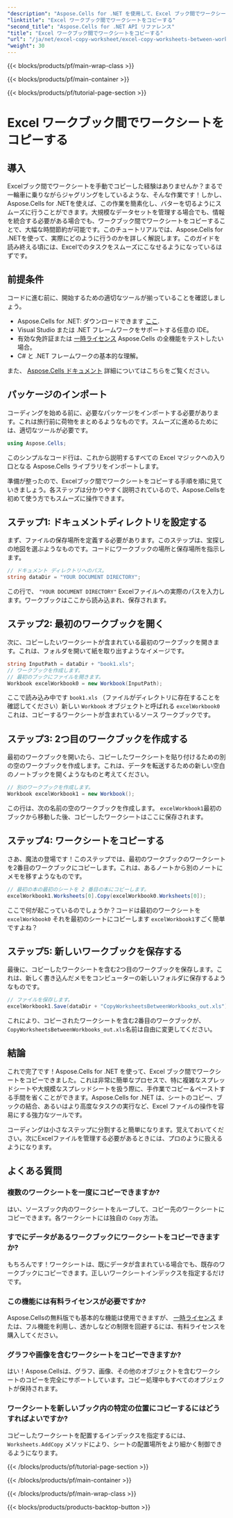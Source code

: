 ```yaml
---
"description": "Aspose.Cells for .NET を使用して、Excel ブック間でワークシートをコピーする方法を学びましょう。スプレッドシート管理を効率化するためのコード例を交えたステップバイステップのガイドです。"
"linktitle": "Excel ワークブック間でワークシートをコピーする"
"second_title": "Aspose.Cells for .NET API リファレンス"
"title": "Excel ワークブック間でワークシートをコピーする"
"url": "/ja/net/excel-copy-worksheet/excel-copy-worksheets-between-workbooks/"
"weight": 30
---
```


{{< blocks/products/pf/main-wrap-class >}}

{{< blocks/products/pf/main-container >}}

{{< blocks/products/pf/tutorial-page-section >}}

# Excel ワークブック間でワークシートをコピーする

## 導入

Excelブック間でワークシートを手動でコピーした経験はありませんか？まるで一輪車に乗りながらジャグリングをしているような、そんな作業です！しかし、Aspose.Cells for .NETを使えば、この作業を簡素化し、バターを切るようにスムーズに行うことができます。大規模なデータセットを管理する場合でも、情報を統合する必要がある場合でも、ワークブック間でワークシートをコピーすることで、大幅な時間節約が可能です。このチュートリアルでは、Aspose.Cells for .NETを使って、実際にどのように行うのかを詳しく解説します。このガイドを読み終える頃には、Excelでのタスクをスムーズにこなせるようになっているはずです。

## 前提条件

コードに進む前に、開始するための適切なツールが揃っていることを確認しましょう。

- Aspose.Cells for .NET: ダウンロードできます [ここ](https://releases。aspose.com/cells/net/).
- Visual Studio または .NET フレームワークをサポートする任意の IDE。
- 有効な免許証または [一時ライセンス](https://purchase.aspose.com/temporary-license/) Aspose.Cells の全機能をテストしたい場合。
- C# と .NET フレームワークの基本的な理解。

また、 [Aspose.Cells ドキュメント](https://reference.aspose.com/cells/net/) 詳細についてはこちらをご覧ください。

## パッケージのインポート

コーディングを始める前に、必要なパッケージをインポートする必要があります。これは旅行前に荷物をまとめるようなものです。スムーズに進めるためには、適切なツールが必要です。

```csharp
using Aspose.Cells;
```

このシンプルなコード行は、これから説明するすべての Excel マジックへの入り口となる Aspose.Cells ライブラリをインポートします。


準備が整ったので、Excelブック間でワークシートをコピーする手順を順に見ていきましょう。各ステップは分かりやすく説明されているので、Aspose.Cellsを初めて使う方でもスムーズに操作できます。

## ステップ1: ドキュメントディレクトリを設定する

まず、ファイルの保存場所を定義する必要があります。このステップは、宝探しの地図を選ぶようなものです。コードにワークブックの場所と保存場所を指示します。

```csharp
// ドキュメント ディレクトリへのパス。
string dataDir = "YOUR DOCUMENT DIRECTORY";
```

この行で、 `"YOUR DOCUMENT DIRECTORY"` Excelファイルへの実際のパスを入力します。ワークブックはここから読み込まれ、保存されます。

## ステップ2: 最初のワークブックを開く

次に、コピーしたいワークシートが含まれている最初のワークブックを開きます。これは、フォルダを開いて紙を取り出すようなイメージです。

```csharp
string InputPath = dataDir + "book1.xls";
// ワークブックを作成します。
// 最初のブックにファイルを開きます。
Workbook excelWorkbook0 = new Workbook(InputPath);
```

ここで読み込み中です `book1.xls` （ファイルがディレクトリに存在することを確認してください）新しい `Workbook` オブジェクトと呼ばれる `excelWorkbook0`これは、コピーするワークシートが含まれているソース ワークブックです。

## ステップ3: 2つ目のワークブックを作成する

最初のワークブックを開いたら、コピーしたワークシートを貼り付けるための別の空のワークブックを作成します。これは、データを転送するための新しい空白のノートブックを開くようなものと考えてください。

```csharp
// 別のワークブックを作成します。
Workbook excelWorkbook1 = new Workbook();
```

この行は、次の名前の空のワークブックを作成します。 `excelWorkbook1`最初のブックから移動した後、コピーしたワークシートはここに保存されます。

## ステップ4: ワークシートをコピーする

さあ、魔法の登場です！このステップでは、最初のワークブックのワークシートを2番目のワークブックにコピーします。これは、あるノートから別のノートにメモを移すようなものです。

```csharp
// 最初の本の最初のシートを 2 番目の本にコピーします。
excelWorkbook1.Worksheets[0].Copy(excelWorkbook0.Worksheets[0]);
```

ここで何が起こっているのでしょうか？コードは最初のワークシートを `excelWorkbook0` それを最初のシートにコピーします `excelWorkbook1`すごく簡単ですよね？

## ステップ5: 新しいワークブックを保存する

最後に、コピーしたワークシートを含む2つ目のワークブックを保存します。これは、新しく書き込んだメモをコンピューターの新しいフォルダに保存するようなものです。

```csharp
// ファイルを保存します。
excelWorkbook1.Save(dataDir + "CopyWorksheetsBetweenWorkbooks_out.xls");
```

これにより、コピーされたワークシートを含む2番目のワークブックが、 `CopyWorksheetsBetweenWorkbooks_out.xls`名前は自由に変更してください。

## 結論

これで完了です！Aspose.Cells for .NET を使って、Excel ブック間でワークシートをコピーできました。これは非常に簡単なプロセスで、特に複雑なスプレッドシートや大規模なスプレッドシートを扱う際に、手作業でコピー＆ペーストする手間を省くことができます。Aspose.Cells for .NET は、シートのコピー、ブックの結合、あるいはより高度なタスクの実行など、Excel ファイルの操作を容易にする強力なツールです。

コーディングは小さなステップに分割すると簡単になります。覚えておいてください。次にExcelファイルを管理する必要があるときには、プロのように扱えるようになります。

## よくある質問

### 複数のワークシートを一度にコピーできますか?

はい、ソースブック内のワークシートをループして、コピー先のワークシートにコピーできます。各ワークシートには独自の `Copy` 方法。

### すでにデータがあるワークブックにワークシートをコピーできますか?

もちろんです！ワークシートは、既にデータが含まれている場合でも、既存のワークブックにコピーできます。正しいワークシートインデックスを指定するだけです。

### この機能には有料ライセンスが必要ですか?

Aspose.Cellsの無料版でも基本的な機能は使用できますが、 [一時ライセンス](https://purchase.aspose.com/temporary-license/) または、フル機能を利用し、透かしなどの制限を回避するには、有料ライセンスを購入してください。

### グラフや画像を含むワークシートをコピーできますか?

はい！Aspose.Cellsは、グラフ、画像、その他のオブジェクトを含むワークシートのコピーを完全にサポートしています。コピー処理中もすべてのオブジェクトが保持されます。

### ワークシートを新しいブック内の特定の位置にコピーするにはどうすればよいですか?

コピーしたワークシートを配置するインデックスを指定するには、 `Worksheets.AddCopy` メソッドにより、シートの配置場所をより細かく制御できるようになります。

{{< /blocks/products/pf/tutorial-page-section >}}

{{< /blocks/products/pf/main-container >}}

{{< /blocks/products/pf/main-wrap-class >}}

{{< blocks/products/products-backtop-button >}}